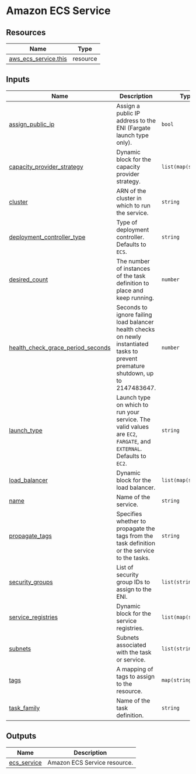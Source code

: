 # Amazon ECS Service

## Resources

| Name | Type |
|------|------|
| [aws_ecs_service.this](https://registry.terraform.io/providers/hashicorp/aws/latest/docs/resources/ecs_service) | resource |

## Inputs

| Name | Description | Type | Default | Required |
|------|-------------|------|---------|:--------:|
| <a name="input_assign_public_ip"></a> [assign\_public\_ip](#input\_assign\_public\_ip) | Assign a public IP address to the ENI (Fargate launch type only). | `bool` | `false` | no |
| <a name="input_capacity_provider_strategy"></a> [capacity\_provider\_strategy](#input\_capacity\_provider\_strategy) | Dynamic block for the capacity provider strategy. | `list(map(string))` | `[]` | no |
| <a name="input_cluster"></a> [cluster](#input\_cluster) | ARN of the cluster in which to run the service. | `string` | n/a | yes |
| <a name="input_deployment_controller_type"></a> [deployment\_controller\_type](#input\_deployment\_controller\_type) | Type of deployment controller. Defaults to `ECS`. | `string` | `"ECS"` | no |
| <a name="input_desired_count"></a> [desired\_count](#input\_desired\_count) | The number of instances of the task definition to place and keep running. | `number` | `0` | no |
| <a name="input_health_check_grace_period_seconds"></a> [health\_check\_grace\_period\_seconds](#input\_health\_check\_grace\_period\_seconds) | Seconds to ignore failing load balancer health checks on newly instantiated tasks to prevent premature shutdown, up to 2147483647. | `number` | `0` | no |
| <a name="input_launch_type"></a> [launch\_type](#input\_launch\_type) | Launch type on which to run your service. The valid values are `EC2`, `FARGATE`, and `EXTERNAL`. Defaults to `EC2`. | `string` | `"EC2"` | no |
| <a name="input_load_balancer"></a> [load\_balancer](#input\_load\_balancer) | Dynamic block for the load balancer. | `list(map(string))` | `[]` | no |
| <a name="input_name"></a> [name](#input\_name) | Name of the service. | `string` | n/a | yes |
| <a name="input_propagate_tags"></a> [propagate\_tags](#input\_propagate\_tags) | Specifies whether to propagate the tags from the task definition or the service to the tasks. | `string` | `"TASK_DEFINITION"` | no |
| <a name="input_security_groups"></a> [security\_groups](#input\_security\_groups) | List of security group IDs to assign to the ENI. | `list(string)` | `[]` | no |
| <a name="input_service_registries"></a> [service\_registries](#input\_service\_registries) | Dynamic block for the service registries. | `list(map(string))` | `[]` | no |
| <a name="input_subnets"></a> [subnets](#input\_subnets) | Subnets associated with the task or service. | `list(string)` | `[]` | no |
| <a name="input_tags"></a> [tags](#input\_tags) | A mapping of tags to assign to the resource. | `map(string)` | `{}` | no |
| <a name="input_task_family"></a> [task\_family](#input\_task\_family) | Name of the task definition. | `string` | n/a | yes |

## Outputs

| Name | Description |
|------|-------------|
| <a name="output_ecs_service"></a> [ecs\_service](#output\_ecs\_service) | Amazon ECS Service resource. |
